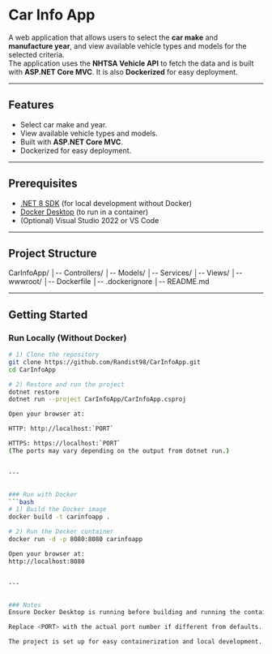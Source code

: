 ﻿# Car Info App

A web application that allows users to select the **car make** and **manufacture year**, and view available vehicle types and models for the selected criteria.  
The application uses the **NHTSA Vehicle API** to fetch the data and is built with **ASP.NET Core MVC**. It is also **Dockerized** for easy deployment.

---

## Features
- Select car make and year.
- View available vehicle types and models.
- Built with **ASP.NET Core MVC**.
- Dockerized for easy deployment.

---

## Prerequisites
- [.NET 8 SDK](https://dotnet.microsoft.com/en-us/download/dotnet/8.0) (for local development without Docker)
- [Docker Desktop](https://www.docker.com/get-started) (to run in a container)
- (Optional) Visual Studio 2022 or VS Code

---

## Project Structure
CarInfoApp/
│-- Controllers/
│-- Models/
│-- Services/
│-- Views/
│-- wwwroot/
│-- Dockerfile
│-- .dockerignore
│-- README.md


---

## Getting Started

### Run Locally (Without Docker)
```bash
# 1) Clone the repository
git clone https://github.com/Randist98/CarInfoApp.git
cd CarInfoApp

# 2) Restore and run the project
dotnet restore
dotnet run --project CarInfoApp/CarInfoApp.csproj

Open your browser at:

HTTP: http://localhost:`PORT`

HTTPS: https://localhost:`PORT`
(The ports may vary depending on the output from dotnet run.)


---


### Run with Docker
```bash
# 1) Build the Docker image
docker build -t carinfoapp .

# 2) Run the Docker container
docker run -d -p 8080:8080 carinfoapp

Open your browser at:
http://localhost:8080


---


### Notes
Ensure Docker Desktop is running before building and running the container.

Replace <PORT> with the actual port number if different from defaults.

The project is set up for easy containerization and local development.

